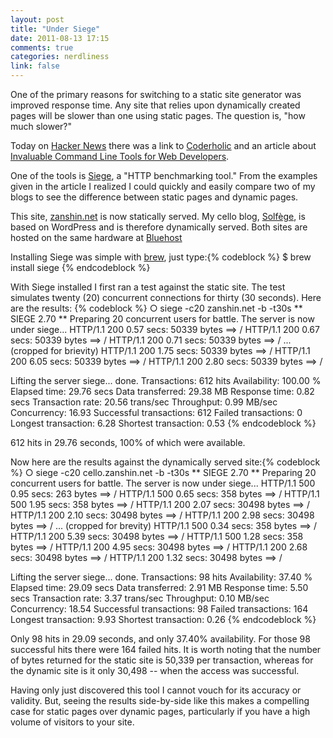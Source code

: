 ```yaml
---
layout: post
title: "Under Siege"
date: 2011-08-13 17:15
comments: true
categories: nerdliness
link: false
---
```

One of the primary reasons for switching to a static site generator was improved response time. Any site that relies upon dynamically created pages will be slower than one using static pages. The question is, "how much slower?"

Today on [Hacker News](http://news.ycombinator.com "Hacker News") there was a link to [Coderholic](http://www.coderholic.com/ "Coderholic") and an article about [Invaluable Command Line Tools for Web Developers](http://www.coderholic.com/invaluable-command-line-tools-for-web-developers/ "Invaluable Command Line Tools for Web Developers").

One of the tools is [Siege](http://www.joedog.org/index/siege-home "Siege"), a "HTTP benchmarking tool." From the examples given in the article I realized I could quickly and easily compare two of my blogs to see the difference between static pages and dynamic pages.

This site, [zanshin.net](http://zanshin.net "zanshin.net") is now statically served. My cello blog, [Solfège](http://cello.zanshin.net "Solfège"), is based on WordPress and is therefore dynamically served. Both sites are hosted on the same hardware at [Bluehost](http://bluehost.com "Bluehost")

Installing Siege was simple with [brew](http://mxcl.github.com/homebrew/ "Homebrew"), just type:{% codeblock %}
$ brew install siege
{% endcodeblock %}

With Siege installed I first ran a test against the static site. The test simulates twenty (20) concurrent connections for thirty (30 seconds). Here are the results:	{% codeblock %}
○ siege -c20 zanshin.net -b -t30s
** SIEGE 2.70
** Preparing 20 concurrent users for battle.
The server is now under siege...
HTTP/1.1 200   0.57 secs:   50339 bytes ==> /
HTTP/1.1 200   0.67 secs:   50339 bytes ==> /
HTTP/1.1 200   0.71 secs:   50339 bytes ==> /
... (cropped for brievity)
HTTP/1.1 200   1.75 secs:   50339 bytes ==> /
HTTP/1.1 200   6.05 secs:   50339 bytes ==> /
HTTP/1.1 200   2.80 secs:   50339 bytes ==> /

Lifting the server siege...      done.
Transactions:		         612 hits
Availability:		      100.00 %
Elapsed time:		       29.76 secs
Data transferred:	       29.38 MB
Response time:		        0.82 secs
Transaction rate:	       20.56 trans/sec
Throughput:		        0.99 MB/sec
Concurrency:		       16.93
Successful transactions:         612
Failed transactions:	           0
Longest transaction:	        6.28
Shortest transaction:	        0.53
{% endcodeblock %}

612 hits in 29.76 seconds, 100% of which were available.

Now here are the results against the dynamically served site:{% codeblock %}
○ siege -c20 cello.zanshin.net -b -t30s
** SIEGE 2.70
** Preparing 20 concurrent users for battle.
The server is now under siege...
HTTP/1.1 500   0.95 secs:     263 bytes ==> /
HTTP/1.1 500   0.65 secs:     358 bytes ==> /
HTTP/1.1 500   1.95 secs:     358 bytes ==> /
HTTP/1.1 200   2.07 secs:   30498 bytes ==> /
HTTP/1.1 200   2.10 secs:   30498 bytes ==> /
HTTP/1.1 200   2.98 secs:   30498 bytes ==> /
... (cropped for brevity)
HTTP/1.1 500   0.34 secs:     358 bytes ==> /
HTTP/1.1 200   5.39 secs:   30498 bytes ==> /
HTTP/1.1 500   1.28 secs:     358 bytes ==> /
HTTP/1.1 200   4.95 secs:   30498 bytes ==> /
HTTP/1.1 200   2.68 secs:   30498 bytes ==> /
HTTP/1.1 200   1.32 secs:   30498 bytes ==> /

Lifting the server siege...      done.
Transactions:		          98 hits
Availability:		       37.40 %
Elapsed time:		       29.09 secs
Data transferred:	        2.91 MB
Response time:		        5.50 secs
Transaction rate:	        3.37 trans/sec
Throughput:		        0.10 MB/sec
Concurrency:		       18.54
Successful transactions:          98
Failed transactions:	         164
Longest transaction:	        9.93
Shortest transaction:	        0.26
{% endcodeblock %}

Only 98 hits in 29.09 seconds, and only 37.40% availability. For those 98 successful hits there were 164 failed hits. It is worth noting that the number of bytes returned for the static site is 50,339 per transaction, whereas for the dynamic site is it only 30,498 -- when the access was successful.

Having only just discovered this tool I cannot vouch for its accuracy or validity. But, seeing the results side-by-side like this makes a compelling case for static pages over dynamic pages, particularly if you have a high volume of visitors to your site.
